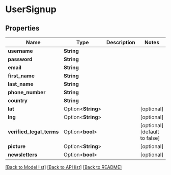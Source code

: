 # UserSignup

## Properties

Name | Type | Description | Notes
------------ | ------------- | ------------- | -------------
**username** | **String** |  | 
**password** | **String** |  | 
**email** | **String** |  | 
**first_name** | **String** |  | 
**last_name** | **String** |  | 
**phone_number** | **String** |  | 
**country** | **String** |  | 
**lat** | Option<**String**> |  | [optional]
**lng** | Option<**String**> |  | [optional]
**verified_legal_terms** | Option<**bool**> |  | [optional][default to false]
**picture** | Option<**String**> |  | [optional]
**newsletters** | Option<**bool**> |  | [optional]

[[Back to Model list]](../README.md#documentation-for-models) [[Back to API list]](../README.md#documentation-for-api-endpoints) [[Back to README]](../README.md)


